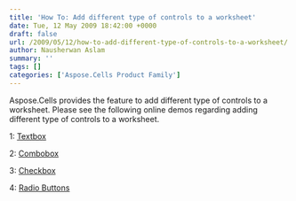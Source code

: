 ```yaml
---
title: 'How To: Add different type of controls to a worksheet'
date: Tue, 12 May 2009 18:42:00 +0000
draft: false
url: /2009/05/12/how-to-add-different-type-of-controls-to-a-worksheet/
author: Nausherwan Aslam
summary: ''
tags: []
categories: ['Aspose.Cells Product Family']
---
```


Aspose.Cells provides the feature to add different type of controls to a worksheet. Please see the following online demos regarding adding different type of controls to a worksheet.

1: [Textbox][1]

2: [Combobox][2]

3: [Checkbox][3]

4: [Radio Buttons][4]




[1]: http://www.aspose.com/demos/file-format-components/aspose.cells/csharp/quick-start/controls/adding-textbox.aspx
[2]: http://www.aspose.com/demos/file-format-components/aspose.cells/csharp/quick-start/controls/adding-combobox.aspx
[3]: http://www.aspose.com/demos/file-format-components/aspose.cells/csharp/quick-start/controls/adding-checkbox.aspx
[4]: http://www.aspose.com/demos/file-format-components/aspose.cells/csharp/quick-start/controls/adding-radiobutton.aspx




